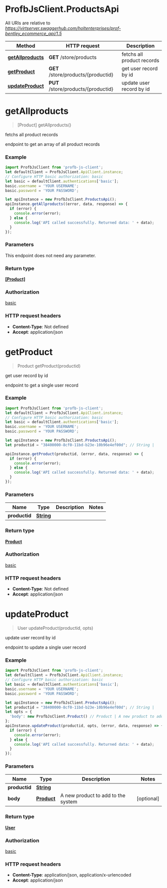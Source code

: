 # ProfbJsClient.ProductsApi

All URIs are relative to *https://virtserver.swaggerhub.com/holtenterprises/prof-bentley_ecommerce_api/1.5*

Method | HTTP request | Description
------------- | ------------- | -------------
[**getAllproducts**](ProductsApi.md#getAllproducts) | **GET** /store/products | fetchs all product records
[**getProduct**](ProductsApi.md#getProduct) | **GET** /store/products/{productid} | get user record by id
[**updateProduct**](ProductsApi.md#updateProduct) | **PUT** /store/products/{productid} | update user record by id

<a name="getAllproducts"></a>
# **getAllproducts**
> [Product] getAllproducts()

fetchs all product records

endpoint to get an array of all product records

### Example
```javascript
import ProfbJsClient from 'profb-js-client';
let defaultClient = ProfbJsClient.ApiClient.instance;
// Configure HTTP basic authorization: basic
let basic = defaultClient.authentications['basic'];
basic.username = 'YOUR USERNAME';
basic.password = 'YOUR PASSWORD';

let apiInstance = new ProfbJsClient.ProductsApi();
apiInstance.getAllproducts((error, data, response) => {
  if (error) {
    console.error(error);
  } else {
    console.log('API called successfully. Returned data: ' + data);
  }
});
```

### Parameters
This endpoint does not need any parameter.

### Return type

[**[Product]**](Product.md)

### Authorization

[basic](../README.md#basic)

### HTTP request headers

 - **Content-Type**: Not defined
 - **Accept**: application/json

<a name="getProduct"></a>
# **getProduct**
> Product getProduct(productid)

get user record by id

endpoint to get a single user record

### Example
```javascript
import ProfbJsClient from 'profb-js-client';
let defaultClient = ProfbJsClient.ApiClient.instance;
// Configure HTTP basic authorization: basic
let basic = defaultClient.authentications['basic'];
basic.username = 'YOUR USERNAME';
basic.password = 'YOUR PASSWORD';

let apiInstance = new ProfbJsClient.ProductsApi();
let productid = "38400000-8cf0-11bd-b23e-10b96e4ef00d"; // String | 

apiInstance.getProduct(productid, (error, data, response) => {
  if (error) {
    console.error(error);
  } else {
    console.log('API called successfully. Returned data: ' + data);
  }
});
```

### Parameters

Name | Type | Description  | Notes
------------- | ------------- | ------------- | -------------
 **productid** | [**String**](.md)|  | 

### Return type

[**Product**](Product.md)

### Authorization

[basic](../README.md#basic)

### HTTP request headers

 - **Content-Type**: Not defined
 - **Accept**: application/json

<a name="updateProduct"></a>
# **updateProduct**
> User updateProduct(productid, opts)

update user record by id

endpoint to update a single user record

### Example
```javascript
import ProfbJsClient from 'profb-js-client';
let defaultClient = ProfbJsClient.ApiClient.instance;
// Configure HTTP basic authorization: basic
let basic = defaultClient.authentications['basic'];
basic.username = 'YOUR USERNAME';
basic.password = 'YOUR PASSWORD';

let apiInstance = new ProfbJsClient.ProductsApi();
let productid = "38400000-8cf0-11bd-b23e-10b96e4ef00d"; // String | 
let opts = { 
  'body': new ProfbJsClient.Product() // Product | A new product to add to the system
};
apiInstance.updateProduct(productid, opts, (error, data, response) => {
  if (error) {
    console.error(error);
  } else {
    console.log('API called successfully. Returned data: ' + data);
  }
});
```

### Parameters

Name | Type | Description  | Notes
------------- | ------------- | ------------- | -------------
 **productid** | [**String**](.md)|  | 
 **body** | [**Product**](Product.md)| A new product to add to the system | [optional] 

### Return type

[**User**](User.md)

### Authorization

[basic](../README.md#basic)

### HTTP request headers

 - **Content-Type**: application/json, application/x-urlencoded
 - **Accept**: application/json

